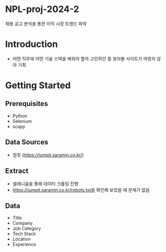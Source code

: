 # NPL-proj-2024-2
  채용 공고 분석을 통한 이직 시장 트렌드 파악
# Introduction
- 어떤 직무에 어떤 기술 스택을 배워야 할까 고민하던 중 찾아볼 사이트가 마땅치 않아 기획
# Getting Started
## Prerequisites
- Python
- Selenium
- scapy
## Data Sources
- 점핏 (https://jumpit.saramin.co.kr/)
## Extract
- 셀레니움을 통해 데이터 크롤링 진행
- https://jumpit.saramin.co.kr/robots.txt을 확인해 보았을 때 문제가 없음
## Data
- Title
- Company
- Job Category
- Tech Stack
- Location
- Experience
